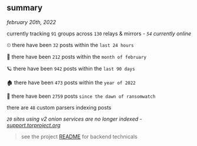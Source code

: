 
## summary
_february 20th, 2022_

currently tracking `91` groups across `130` relays & mirrors - _`54` currently online_

⏲ there have been `32` posts within the `last 24 hours`

🦈 there have been `212` posts within the `month of february`

🪐 there have been `942` posts within the `last 90 days`

🏚 there have been `473` posts within the `year of 2022`

🦕 there have been `2759` posts `since the dawn of ransomwatch`

there are `48` custom parsers indexing posts

_`20` sites using v2 onion services are no longer indexed - [support.torproject.org](https://support.torproject.org/onionservices/v2-deprecation/)_

> see the project [README](https://github.com/thetanz/ransomwatch#ransomwatch--) for backend technicals
